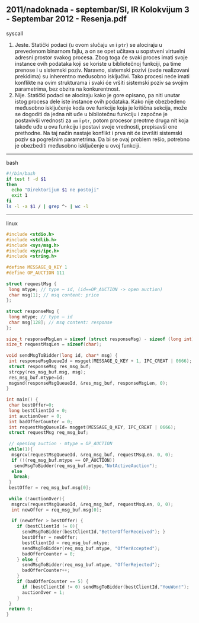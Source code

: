 2011/nadoknada - septembar/SI, IR Kolokvijum 3 - Septembar 2012 - Resenja.pdf
--------------------------------------------------------------------------------
syscall

1. Jeste. Statički podaci (u ovom slučaju `vm` i `ptr`)  se alociraju u prevedenom binarnom fajlu, a on se opet učitava u sopstveni virtuelni adresni prostor svakog procesa. Zbog toga će svaki proces imati svoje instance ovih podataka koji se koriste u bibliotečnoj funkciji, pa time prenose  i  u  sistemski  poziv. Naravno,  sistemski  pozivi  (ovde  realizovani  prekidima)  su inherentno međusobno isključivi. Tako procesi neće imati konflikte  na  ovim  strukturama i svaki će vršiti sistemski poziv sa svojim parametrima, bez obzira na konkurentnost. 
2. Nije. Statički podaci se alociraju kako je gore opisano, pa niti unutar istog procesa dele iste instance ovih podataka. Kako nije obezbeđeno međusobno isključenje koda ove funkcije koja je kritična sekcija, može se dogoditi da jedna nit uđe u bibliotečnu funkciju i započne je postavivši vrednosti za `vm` i `ptr`, potom procesor preotme druga nit koja takođe uđe u ovu funkciju i postavi  svoje vrednosti, prepisavši one prethodne. Na taj način nastaje konflikt i prva nit će izvršiti  sistemski poziv sa pogrešnim parametrima. Da bi se ovaj problem rešio, potrebno je obezbediti međusobno isključenje u ovoj funkciji. 

--------------------------------------------------------------------------------
bash
```bash
#!/bin/bash 
if test ! -d $1 
then 
  echo "Direktorijum $1 ne postoji" 
  exit 1 
fi 
ls -l -a $1 / | grep ^- | wc -l 
```

--------------------------------------------------------------------------------
linux
```cpp
#include <stdio.h> 
#include <stdlib.h> 
#include <sys/msg.h> 
#include <sys/ipc.h> 
#include <string.h> 
 
#define MESSAGE_Q_KEY 1 
#define OP_AUCTION 111 
 
struct requestMsg { 
 long mtype; // type – id, (id==OP_AUCTION -> open auction) 
 char msg[1]; // msq content: price 
}; 
 
struct responseMsg { 
 long mtype; // type – id 
 char msg[128]; // msq content: response 
}; 
 
size_t responseMsgLen = sizeof (struct responseMsg) - sizeof (long int); 
size_t requestMsqLen = sizeof(char); 
 
void sendMsgToBidder(long id, char* msg) { 
 int responseMsgQueueId = msgget(MESSAGE_Q_KEY + 1, IPC_CREAT | 0666); 
 struct responseMsg res_msg_buf; 
 strcpy(res_msg_buf.msg, msg); 
 res_msg_buf.mtype=id; 
 msgsnd(responseMsgQueueId, &res_msg_buf, responseMsgLen, 0); 
} 
 
int main() { 
 char bestOffer=0; 
 long bestClientId = 0; 
 int auctionOver = 0; 
 int badOfferCounter = 0; 
 int requestMsgQueueId= msgget(MESSAGE_Q_KEY, IPC_CREAT | 0666); 
 struct requestMsg req_msg_buf; 
 
 // opening auction - mtype = OP_AUCTION 
 while(1){ 
  msgrcv(requestMsgQueueId, &req_msg_buf, requestMsqLen, 0, 0); 
  if (!(req_msg_buf.mtype == OP_AUCTION)) 
   sendMsgToBidder(req_msg_buf.mtype,"NotActiveAuction"); 
  else 
   break; 
 } 
 bestOffer = req_msg_buf.msg[0]; 
 
 while (!auctionOver){ 
  msgrcv(requestMsgQueueId, &req_msg_buf, requestMsqLen, 0, 0); 
  int newOffer = req_msg_buf.msg[0]; 
 
  if (newOffer > bestOffer) { 
    if (bestClientId != 0){ 
      sendMsgToBidder(bestClientId,"BetterOfferReceived"); } 
      bestOffer = newOffer; 
      bestClientId = req_msg_buf.mtype; 
      sendMsgToBidder(req_msg_buf.mtype, "OfferAccepted"); 
      badOfferCounter = 0; 
    } else { 
      sendMsgToBidder(req_msg_buf.mtype, "OfferRejected"); 
      badOfferCounter++;
    }
    if (badOfferCounter == 5) { 
      if (bestClientId != 0) sendMsgToBidder(bestClientId,"YouWon!"); 
      auctionOver = 1; 
    } 
 } 
 return 0; 
} 
```
